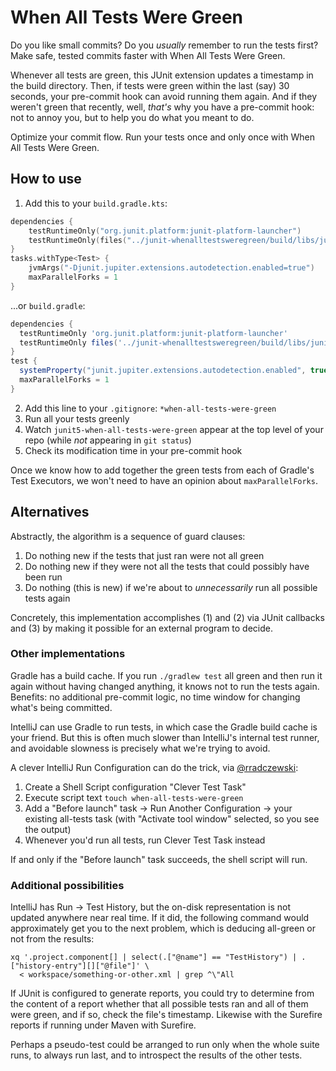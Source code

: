# When All Tests Were Green

Do you like small commits? Do you _usually_ remember to run the tests first? Make safe, tested commits faster with When All Tests Were Green.

Whenever all tests are green, this JUnit extension updates a timestamp in the build directory. Then, if tests were green within the last (say) 30 seconds, your pre-commit hook can avoid running them again. And if they weren't green that recently, well, _that's_ why you have a pre-commit hook: not to annoy you, but to help you do what you meant to do.

Optimize your commit flow. Run your tests once and only once with When All Tests Were Green.

## How to use

1. Add this to your `build.gradle.kts`:

```kotlin
dependencies {
    testRuntimeOnly("org.junit.platform:junit-platform-launcher")
    testRuntimeOnly(files("../junit-whenalltestsweregreen/build/libs/junit-whenalltestsweregreen-1.0-SNAPSHOT.jar"))
}
tasks.withType<Test> {
    jvmArgs("-Djunit.jupiter.extensions.autodetection.enabled=true")
    maxParallelForks = 1
}
```

...or `build.gradle`:

```groovy
dependencies {
  testRuntimeOnly 'org.junit.platform:junit-platform-launcher'
  testRuntimeOnly files('../junit-whenalltestsweregreen/build/libs/junit-whenalltestsweregreen-1.0-SNAPSHOT.jar')
}
test {
  systemProperty("junit.jupiter.extensions.autodetection.enabled", true)
  maxParallelForks = 1
}
```

2. Add this line to your `.gitignore`: `*when-all-tests-were-green`
3. Run all your tests greenly
4. Watch `junit5-when-all-tests-were-green` appear at the top level of your repo (while _not_ appearing in `git status`)
5. Check its modification time in your pre-commit hook

Once we know how to add together the green tests from each of Gradle's Test Executors, we won't need to have an opinion about `maxParallelForks`.

## Alternatives

Abstractly, the algorithm is a sequence of guard clauses:

1. Do nothing new if the tests that just ran were not all green
2. Do nothing new if they were not all the tests that could possibly have been run
3. Do nothing (this is new) if we're about to _unnecessarily_ run all possible tests again

Concretely, this implementation accomplishes (1) and (2) via JUnit callbacks and (3) by making it possible for an external program to decide.

### Other implementations

Gradle has a build cache. If you run `./gradlew test` all green and then run it again without having changed anything, it knows not to run the tests again. Benefits: no additional pre-commit logic, no time window for changing what's being committed.

IntelliJ can use Gradle to run tests, in which case the Gradle build cache is your friend. But this is often much slower than IntelliJ's internal test runner, and avoidable slowness is precisely what we're trying to avoid.

A clever IntelliJ Run Configuration can do the trick, via [@rradczewski](https://github.com/rradczewski):

1. Create a Shell Script configuration "Clever Test Task"
2. Execute script text `touch when-all-tests-were-green`
3. Add a "Before launch" task -> Run Another Configuration -> your existing all-tests task (with "Activate tool window" selected, so you see the output)
4. Whenever you'd run all tests, run Clever Test Task instead

If and only if the "Before launch" task succeeds, the shell script will run.

### Additional possibilities

IntelliJ has Run -> Test History, but the on-disk representation is not updated anywhere near real time. If it did, the following command would approximately get you to the next problem, which is deducing all-green or not from the results:

    xq '.project.component[] | select(.["@name"] == "TestHistory") | .["history-entry"][]["@file"]' \
      < workspace/something-or-other.xml | grep ^\"All

If JUnit is configured to generate reports, you could try to determine from the content of a report whether that all possible tests ran and all of them were green, and if so, check the file's timestamp. Likewise with the Surefire reports if running under Maven with Surefire.

Perhaps a pseudo-test could be arranged to run only when the whole suite runs, to always run last, and to introspect the results of the other tests.
